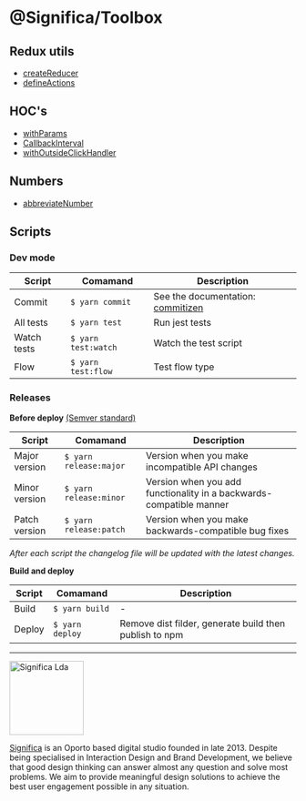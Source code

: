 # @Significa/Toolbox

## Redux utils

- [createReducer](https://github.com/Significa/toolbox/tree/master/src/createReducer)
- [defineActions](https://github.com/Significa/toolbox/tree/master/src/defineActions)

## HOC's

- [withParams](https://github.com/Significa/toolbox/tree/master/src/withParams)
- [CallbackInterval](https://github.com/Significa/toolbox/tree/master/src/CallbackInterval)
- [withOutsideClickHandler](https://github.com/Significa/toolbox/tree/master/src/withOutsideClickHandler)

## Numbers

- [abbreviateNumber](https://github.com/Significa/toolbox/tree/master/src/abbreviateNumber)

## Scripts

### Dev mode

| Script      | Comamand            | Description                                                              |
| ----------- | ------------------- | ------------------------------------------------------------------------ |
| Commit      | `$ yarn commit`     | See the documentation: [commitizen](http://commitizen.github.io/cz-cli/) |
| All tests   | `$ yarn test`       | Run jest tests                                                           |
| Watch tests | `$ yarn test:watch` | Watch the test script                                                    |
| Flow        | `$ yarn test:flow`  | Test flow type                                                           |

### Releases

**Before deploy**
[(Semver standard)](https://semver.org/)

| Script        | Comamand               | Description                                                         |
| ------------- | ---------------------- | ------------------------------------------------------------------- |
| Major version | `$ yarn release:major` | Version when you make incompatible API changes                      |
| Minor version | `$ yarn release:minor` | Version when you add functionality in a backwards-compatible manner |
| Patch version | `$ yarn release:patch` | Version when you make backwards-compatible bug fixes                |

_After each script the changelog file will be updated with the latest changes._

**Build and deploy**

| Script | Comamand        | Description                                            |
| ------ | --------------- | ------------------------------------------------------ |
| Build  | `$ yarn build`  | -                                                      |
| Deploy | `$ yarn deploy` | Remove dist filder, generate build then publish to npm |

---

<img width="130" alt="Significa Lda" src="https://user-images.githubusercontent.com/4838076/38634265-6545f090-3d98-11e8-8869-c5e477648fdf.png">

[Significa](https://significa.pt/) is an Oporto based digital studio founded in late 2013. Despite being specialised in Interaction Design and Brand Development, we believe that good design thinking can answer almost any question and solve most problems. We aim to provide meaningful design solutions to achieve the best user engagement possible in any situation.
